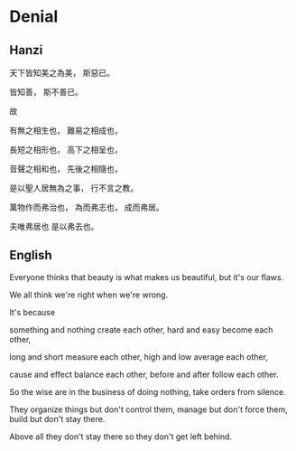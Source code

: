 # Denial

## Hanzi

天下皆知美之為美，
斯惡已。

皆知善，
斯不善已。

故

有無之相生也，
難易之相成也，

長短之相形也，
高下之相呈也，

音聲之相和也，
先後之相隨也，

是以聖人居無為之事，
行不言之教。

萬物作而弗治也，
為而弗志也，
成而弗居。

夫唯弗居也
是以弗去也。

## English

Everyone thinks that beauty is what makes us beautiful,
but it's our flaws.

We all think we're right
when we're wrong.

It's because

something and nothing create each other,
hard and easy become each other,

long and short measure each other,
high and low average each other,

cause and effect balance each other,
before and after follow each other.

So the wise are in the business of doing nothing,
take orders from silence.

They organize things but don't control them,
manage but don't force them,
build but don't stay there.

Above all they don't stay there
so they don't get left behind.
